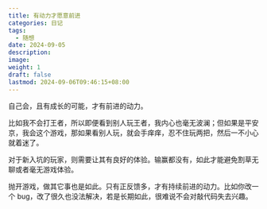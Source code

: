 ```yaml
---
title: 有动力才愿意前进
categories: 日记
tags:
  - 随想
date: 2024-09-05
description: 
image: 
weight: 1
draft: false
lastmod: 2024-09-06T09:46:15+08:00
---
```

自己会，且有成长的可能，才有前进的动力。

比如我不会打王者，所以即便看到别人玩王者，我内心也毫无波澜；但如果是平安京，我会这个游戏，那如果看别人玩，就会手痒痒，忍不住玩两把，然后一不小心就着迷了。

对于新入坑的玩家，则需要让其有良好的体验。输赢都没有，如此才能避免割草无聊或者毫无游戏体验。

抛开游戏，做其它事也是如此。只有正反馈多，才有持续前进的动力。比如你改一个 bug，改了很久也没法解决，若是长期如此，很难说不会对敲代码失去兴趣。


